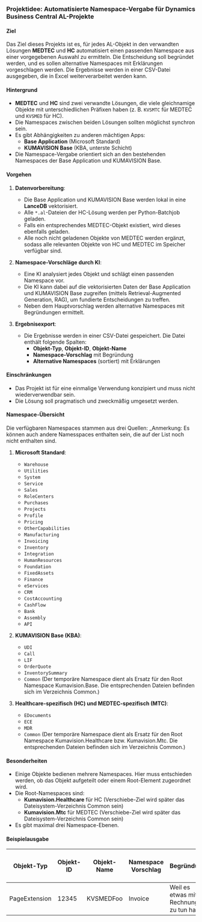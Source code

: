 ### Projektidee: Automatisierte Namespace-Vergabe für Dynamics Business Central AL-Projekte

#### Ziel
Das Ziel dieses Projekts ist es, für jedes AL-Objekt in den verwandten Lösungen **MEDTEC** und **HC** automatisiert einen passenden Namespace aus einer vorgegebenen Auswahl zu ermitteln. Die Entscheidung soll begründet werden, und es sollen alternative Namespaces mit Erklärungen vorgeschlagen werden. Die Ergebnisse werden in einer CSV-Datei ausgegeben, die in Excel weiterverarbeitet werden kann.

#### Hintergrund
- **MEDTEC** und **HC** sind zwei verwandte Lösungen, die viele gleichnamige Objekte mit unterschiedlichen Präfixen haben (z. B. `KVSMTC` für MEDTEC und `KVSMED` für HC).
- Die Namespaces zwischen beiden Lösungen sollten möglichst synchron sein.
- Es gibt Abhängigkeiten zu anderen mächtigen Apps:
  - **Base Application** (Microsoft Standard)
  - **KUMAVISION Base** (KBA, unterste Schicht)
- Die Namespace-Vergabe orientiert sich an den bestehenden Namespaces der Base Application und KUMAVISION Base.

#### Vorgehen
1. **Datenvorbereitung**:
   - Die Base Application und KUMAVISION Base werden lokal in eine **LanceDB** vektorisiert.
   - Alle `*.al`-Dateien der HC-Lösung werden per Python-Batchjob geladen.
   - Falls ein entsprechendes MEDTEC-Objekt existiert, wird dieses ebenfalls geladen.
   - Alle noch nicht geladenen Objekte von MEDTEC werden ergänzt, sodass alle relevanten Objekte von HC und MEDTEC im Speicher verfügbar sind.

2. **Namespace-Vorschläge durch KI**:
   - Eine KI analysiert jedes Objekt und schlägt einen passenden Namespace vor.
   - Die KI kann dabei auf die vektorisierten Daten der Base Application und KUMAVISION Base zugreifen (mittels Retrieval-Augmented Generation, RAG), um fundierte Entscheidungen zu treffen.
   - Neben dem Hauptvorschlag werden alternative Namespaces mit Begründungen ermittelt.

3. **Ergebnisexport**:
   - Die Ergebnisse werden in einer CSV-Datei gespeichert. Die Datei enthält folgende Spalten:
     - **Objekt-Typ**, **Objekt-ID**, **Objekt-Name**
     - **Namespace-Vorschlag** mit Begründung
     - **Alternative Namespaces** (sortiert) mit Erklärungen

#### Einschränkungen
- Das Projekt ist für eine einmalige Verwendung konzipiert und muss nicht wiederverwendbar sein.
- Die Lösung soll pragmatisch und zweckmäßig umgesetzt werden.

#### Namespace-Übersicht
Die verfügbaren Namespaces stammen aus drei Quellen:
_Anmerkung: Es können auch andere Namesspaces enthalten sein, die auf der List noch nicht enthalten sind.

1. **Microsoft Standard**:
   - `Warehouse`
   - `Utilities`
   - `System`
   - `Service`
   - `Sales`
   - `RoleCenters`
   - `Purchases`
   - `Projects`
   - `Profile`
   - `Pricing`
   - `OtherCapabilities`
   - `Manufacturing`
   - `Invoicing`
   - `Inventory`
   - `Integration`
   - `HumanResources`
   - `Foundation`
   - `FixedAssets`
   - `Finance`
   - `eServices`
   - `CRM`
   - `CostAccounting`
   - `CashFlow`
   - `Bank`
   - `Assembly`
   - `API`

2. **KUMAVISION Base (KBA)**:
   - `UDI`
   - `Call`
   - `LIF`
   - `OrderQuote`
   - `InventorySummary`
   - `Common`  (Der temporäre Namespace dient als Ersatz für den Root Namespace Kumavision.Base. Die entsprechenden Dateien befinden sich im Verzeichnis Common.)

3. **Healthcare-spezifisch (HC) und MEDTEC-spezifisch (MTC)**:
   - `EDocuments`
   - `ECE`
   - `MDR`
   - `Common`  (Der temporäre Namespace dient als Ersatz für den Root Namespace Kumavision.Healthcare bzw. Kumavision.Mtc. Die entsprechenden Dateien befinden sich im Verzeichnis Common.)

#### Besonderheiten
- Einige Objekte bedienen mehrere Namespaces. Hier muss entschieden werden, ob das Objekt aufgeteilt oder einem Root-Element zugeordnet wird.
- Die Root-Namespaces sind:
  - **Kumavision.Healthcare** für HC (Verschiebe-Ziel wird später das Dateisystem-Verzeichnis Common sein)
  - **Kumavision.Mtc** für MEDTEC (Verschiebe-Ziel wird später das Dateisystem-Verzeichnis Common sein)
- Es gibt maximal drei Namespace-Ebenen.

#### Beispielausgabe
| Objekt-Typ    | Objekt-ID | Objekt-Name | Namespace Vorschlag | Begründung                          | Alternative Namespaces (sortiert) mit Erklärung |
|---------------|-----------|-------------|----------------------|--------------------------------------|------------------------------------------------|
| PageExtension | 12345     | KVSMEDFoo   | Invoice             | Weil es etwas mit Rechnungen zu tun hat | - Finance: Verknüpfung mit Finanzdaten         |